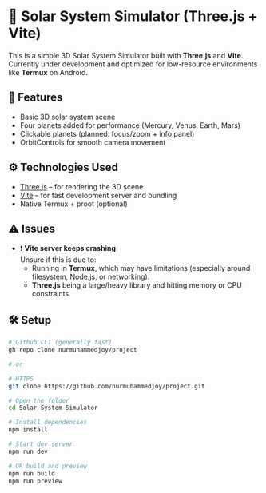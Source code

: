# 🌌 Solar System Simulator (Three.js + Vite)

This is a simple 3D Solar System Simulator built with **Three.js** and **Vite**.  
Currently under development and optimized for low-resource environments like **Termux** on Android.

## 🚀 Features

- Basic 3D solar system scene
- Four planets added for performance (Mercury, Venus, Earth, Mars)
- Clickable planets (planned: focus/zoom + info panel)
- OrbitControls for smooth camera movement

## ⚙️ Technologies Used

- [Three.js](https://threejs.org/) – for rendering the 3D scene
- [Vite](https://vitejs.dev/) – for fast development server and bundling
- Native Termux + proot (optional)

## ⚠️ Issues

- ❗ **Vite server keeps crashing**  
  Unsure if this is due to:
  - Running in **Termux**, which may have limitations (especially around filesystem, Node.js, or networking).
  - **Three.js** being a large/heavy library and hitting memory or CPU constraints.
  

## 🛠️ Setup

```bash
# Github CLI (generally fast)
gh repo clone nurmuhammedjoy/project

# or

# HTTPS
git clone https://github.com/nurmuhammedjoy/project.git

# Open the folder 
cd Solar-System-Simulator

# Install dependencies
npm install

# Start dev server
npm run dev

# OR build and preview
npm run build
npm run preview
